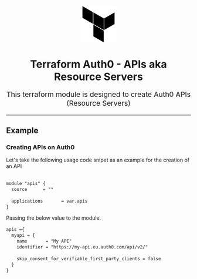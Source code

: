 <div align="center">

<p align="center"> <img src="./docs/terraform-logo-black.png" width="100" height="100"></p>

<h1 align="center">
    Terraform Auth0 - APIs aka Resource Servers
</h1>

<p align="center" style="font-size: 1.2rem;">
This terraform module is designed to create Auth0 APIs (Resource Servers)
</p>

</p>

</div>

<hr>

## Example

### Creating APIs on Auth0

Let's take the following usage code snipet as an example for the creation of an API

```hcl

module "apis" {
  source      = ""

  applications       = var.apis
}
```

Passing the below value to the module.

```hcl
apis ={
  myapi = {
    name       = "My API"
    identifier = "https://my-api.eu.auth0.com/api/v2/"

    skip_consent_for_verifiable_first_party_clients = false
  }
}
```